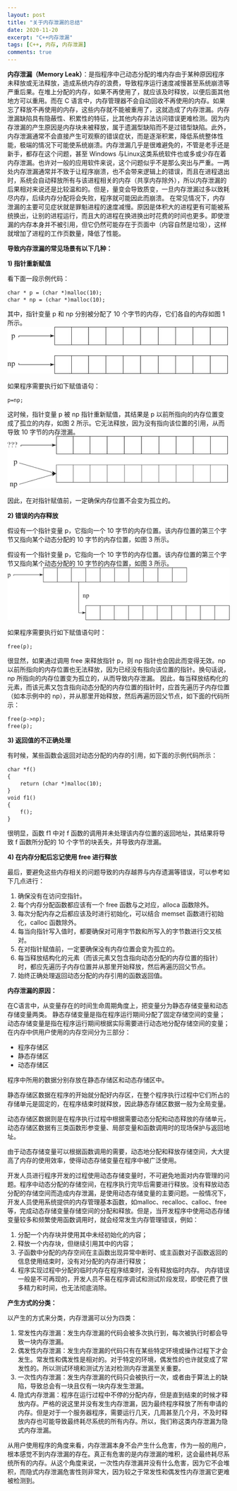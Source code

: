 ```yaml
---
layout: post
title: "关于内存泄漏的总结"
date: 2020-11-20
excerpt: "C++内存泄漏"
tags: [C++, 内存, 内存泄漏]
comments: true
---
```


**内存泄漏（Memory Leak）**：是指程序中己动态分配的堆内存由于某种原因程序未释放或无法释放，造成系统内存的浪费，导致程序运行速度减慢甚至系统崩溃等严重后果。在堆上分配的内存，如果不再使用了，就应该及时释放，以便后面其他地方可以重用。而在 C 语言中，内存管理器不会自动回收不再使用的内存。如果忘了释放不再使用的内存，这些内存就不能被重用了，这就造成了内存泄漏。内存泄漏缺陷具有隐蔽性、积累性的特征，比其他内存非法访问错误更难检测。因为内存泄漏的产生原因是内存块未被释放，属于遗漏型缺陷而不是过错型缺陷。此外，内存泄漏通常不会直接产生可观察的错误症状，而是逐渐积累，降低系统整体性能，极端的情况下可能使系统崩溃。内存泄漏几乎是很难避免的，不管是老手还是新手，都存在这个问题，甚至 Windows 与Linux这类系统软件也或多或少存在着内存泄漏。也许对一般的应用软件来说，这个问题似乎不是那么突出与严重。一两处内存泄漏通常并不致于让程序崩溃，也不会带来逻辑上的错误，而且在进程退出时，系统会自动释放所有与该进程相关的内存（共享内存除外），所以内存泄漏的后果相对来说还是比较温和的。但是，量变会导致质变，一旦内存泄漏过多以致耗尽内存，后续内存分配将会失败，程序就可能因此而崩溃。
在常见情况下，内存泄漏的主要可见症状就是罪魁进程的速度减慢。原因是体积大的进程更有可能被系统换出，让别的进程运行，而且大的进程在换进换出时花费的时间也更多。即使泄漏的内存本身并不被引用，但它仍然可能存在于页面中（内容自然是垃圾），这样就增加了进程的工作页数量，降低了性能。

**导致内存泄漏的常见场景有以下几种：**

**1) 指针重新赋值**

看下面一段示例代码：
```
char * p = (char *)malloc(10);
char * np = (char *)malloc(10);

```
其中，指针变量 p 和 np 分别被分配了 10 个字节的内存，它们各自的内存如图 1 所示。
![Image text](../assets/img/2020_11_22_1.jpg)

如果程序需要执行如下赋值语句：
```
p=np;
```

这时候，指针变量 p 被 np 指针重新赋值，其结果是 p 以前所指向的内存位置变成了孤立的内存，如图 2 所示。它无法释放，因为没有指向该位置的引用，从而导致 10 字节的内存泄漏。
![Image text](../assets/img/2020_11_22_2.jpg)

因此，在对指针赋值前，一定确保内存位置不会变为孤立的。

**2) 错误的内存释放**

假设有一个指针变量 p，它指向一个 10 字节的内存位置。该内存位置的第三个字节又指向某个动态分配的 10 字节的内存位置，如图 3 所示。

假设有一个指针变量 p，它指向一个 10 字节的内存位置。该内存位置的第三个字节又指向某个动态分配的 10 字节的内存位置，如图 3 所示。
![Image text](../assets/img/2020_11_22_3.jpg)


如果程序需要执行如下赋值语句时：
```
free(p);
```

很显然，如果通过调用 free 来释放指针 p，则 np 指针也会因此而变得无效。np 以前所指向的内存位置也无法释放，因为已经没有指向该位置的指针。换句话说，np 所指向的内存位置变为孤立的，从而导致内存泄漏。
因此，每当释放结构化的元素，而该元素又包含指向动态分配的内存位置的指针时，应首先遍历子内存位置（如本示例中的 np），并从那里开始释放，然后再遍历回父节点，如下面的代码所示：
```
free(p->np);
free(p);
```

**3) 返回值的不正确处理**

有时候，某些函数会返回对动态分配的内存的引用，如下面的示例代码所示：
```
char *f()
{
    return (char *)malloc(10);
}
void f1()
{
    f();
}
```
很明显，函数 f1 中对 f 函数的调用并未处理该内存位置的返回地址，其结果将导致 f 函数所分配的 10 个字节的块丢失，并导致内存泄漏。

**4) 在内存分配后忘记使用 free 进行释放**

最后，要避免这些内存相关的问题导致的内存越界与内存遗漏等错误，可以参考如下几点进行：

1. 确保没有在访问空指针。
2. 每个内存分配函数都应该有一个 free 函数与之对应，alloca 函数除外。
3. 每次分配内存之后都应该及时进行初始化，可以结合 memset 函数进行初始化，calloc 函数除外。
4. 每当向指针写入值时，都要确保对可用字节数和所写入的字节数进行交叉核对。
5. 在对指针赋值前，一定要确保没有内存位置会变为孤立的。
6. 每当释放结构化的元素（而该元素又包含指向动态分配的内存位置的指针）时，都应先遍历子内存位置并从那里开始释放，然后再遍历回父节点。
7. 始终正确处理返回动态分配的内存引用的函数返回值。

**内存泄漏的原因：**

在C语言中，从变量存在的时间生命周期角度上，把变量分为静态存储变量和动态存储变量两类。
静态存储变量是指在程序运行期间分配了固定存储空间的变量；
动态存储变量是指在程序运行期间根据实际需要进行动态地分配存储空间的变量；
在内存中供用户使用的内存空间分为三部分：

* 程序存储区
* 静态存储区
* 动态存储区

程序中所用的数据分别存放在静态存储区和动态存储区中。

静态存储区数据在程序的开始就分配好内存区，在整个程序执行过程中它们所占的存储单元是固定的，在程序结束时就释放，因此静态存储区数据一般为全局变量。

动态存储区数据则是在程序执行过程中根据需要动态分配和动态释放的存储单元，动态存储区数据有三类函数形参变量、局部变量和函数调用时的现场保护与返回地址。

由于动态存储变量可以根据函数调用的需要，动态地分配和释放存储空间，大大提高了内存的使用效率，使得动态存储变量在程序中被广泛使用。

开发人员进行程序开发的过程使用动态存储变量时，不可避免地面对内存管理的问题。程序中动态分配的存储空间，在程序执行完毕后需要进行释放。没有释放动态分配的存储空间而造成内存泄漏，是使用动态存储变量的主要问题。一般情况下，开发人员使用系统提供的内存管理基本函数，如malloc、recalloc、calloc、free等，完成动态存储变量存储空间的分配和释放。但是，当开发程序中使用动态存储变量较多和频繁使用函数调用时，就会经常发生内存管理错误，例如：

1. 分配一个内存块并使用其中未经初始化的内容；
2. 释放一个内存块，但继续引用其中的内容；
3. 子函数中分配的内存空间在主函数出现异常中断时、或主函数对子函数返回的信息使用结束时，没有对分配的内存进行释放；
4. 程序实现过程中分配的临时内存在程序结束时，没有释放临时内存。
内存错误一般是不可再现的，开发人员不易在程序调试和测试阶段发现，即使花费了很多精力和时间，也无法彻底消除。

**产生方式的分类：**

以产生的方式来分类，内存泄漏可以分为四类：

1. 常发性内存泄漏：发生内存泄漏的代码会被多次执行到，每次被执行时都会导致一块内存泄漏。
2. 偶发性内存泄漏：发生内存泄漏的代码只有在某些特定环境或操作过程下才会发生。常发性和偶发性是相对的。对于特定的环境，偶发性的也许就变成了常发性的。所以测试环境和测试方法对检测内存泄漏至关重要。
3. 一次性内存泄漏：发生内存泄漏的代码只会被执行一次，或者由于算法上的缺陷，导致总会有一块且仅有一块内存发生泄漏。
4. 隐式内存泄漏：程序在运行过程中不停的分配内存，但是直到结束的时候才释放内存。严格的说这里并没有发生内存泄漏，因为最终程序释放了所有申请的内存。但是对于一个服务器程序，需要运行几天，几周甚至几个月，不及时释放内存也可能导致最终耗尽系统的所有内存。所以，我们称这类内存泄漏为隐式内存泄漏。

从用户使用程序的角度来看，内存泄漏本身不会产生什么危害，作为一般的用户，根本感觉不到内存泄漏的存在。真正有危害的是内存泄漏的堆积，这会最终耗尽系统所有的内存。从这个角度来说，一次性内存泄漏并没有什么危害，因为它不会堆积，而隐式内存泄漏危害性则非常大，因为较之于常发性和偶发性内存泄漏它更难被检测到。